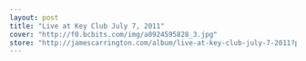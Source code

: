 ```yaml
---
layout: post
title: "Live at Key Club July 7, 2011"
cover: "http://f0.bcbits.com/img/a0924595828_3.jpg"
store: "http://jamescarrington.com/album/live-at-key-club-july-7-2011?pk=170"
---
```

